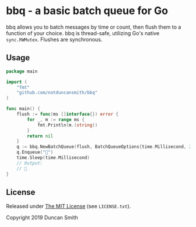 # bbq - a basic batch queue for Go

bbq allows you to batch messages by time or count, then flush them to a function of your choice. bbq is thread-safe, utilizing Go's native `sync.RWMutex`. Flushes are synchronous.

## Usage

```go
package main

import (
    "fmt"
    "github.com/notduncansmith/bbq"
)

func main() {
    flush := func(ms []interface{}) error {
		for _, m := range ms {
			fmt.Println(m.(string))
		}
		return nil
	}
	q := bbq.NewBatchQueue(flush, BatchQueueOptions{time.Millisecond, 2})
	q.Enqueue("🍖")
	time.Sleep(time.Millisecond)
	// Output:
	// 🍖
}
```

## License

Released under [The MIT License](https://opensource.org/licenses/MIT) (see `LICENSE.txt`).

Copyright 2019 Duncan Smith
